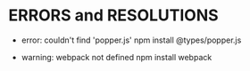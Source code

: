 # ERRORS and RESOLUTIONS

- error: couldn't find 'popper.js'
npm install @types/popper.js

- warning: webpack not defined
npm install webpack